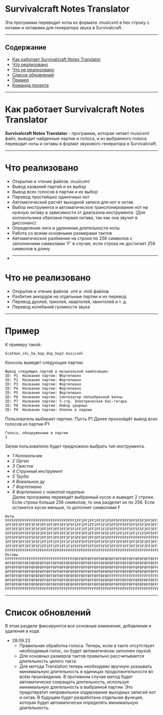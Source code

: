 # Survivalcraft Notes Translator
Эта программа переводит ноты из формата .musicxml в hex строку с нотами и октавами для генератора звука в Survivalcraft.
___
## Содержание
- [Как работает Survivalcraft Notes Translator](#Survivalcraft-Notes-Translator)
- [Что реализовано](#realized)
- [Что не реализовано](#unrealized)
- [Список обновлений](#updates)
- [Пример](#Пример)
- [Команда проекта](#команда-проекта)
___
# Как работает Survivalcraft Notes Translator <a name="Survivalcraft-Notes-Translator"></a>

**Survivalcraft Notes Translator** - программа, которая читает musicxml файл, выводит найденные партии и голоса, и из выбранного голоса переводит ноты и октавы в формат звукового генератора в Survivalcraft. 
___

# Что реализовано <a name="realized"></a>
- Открытие и чтение файлов .musicxml
- Вывод названий партий и их выбор
- Вывод всех голосов в партии и их выбор
- Перевод простейших одиночных нот
- Автоматический расчёт выходной записи для нот и октав.
- Выбор инструмента и автоматическое транспонирование нот на нужную октаву в зависимости от диапазона инструмента. (Для колокольчика обрезана первая октава, так как она звучит в диссонанс)
- Определение лиги и удлинение длительности ноты
- Работа со всеми основными размерами тактов
- Автоматическое разбиение на строки по 256 символов с заполнением символами 'F' в случае, если строка не достигает 256 символов в длину
- ___
# Что не реализовано <a name="unrealized"></a>
- Открытие и чтение файлов .xml и .midi файлов
- Разбитие аккордов на отдельные партии и их перевод
- Перевод дуолей, триолей, квартолей, квинтолей и т. д.
- Перевод колебаний громкости звука
___
# Пример <a name="Пример"></a>

К примеру такой:
```
Scatman_ski_ba_bop_dop_bop2.musicxml
```
Консоль выведет следующие партии:
```
Вывод следующих партий в музыкальной композиции:
ID: P1  Название партии: Фортепиано
ID: P2  Название партии: Фортепиано
ID: P3  Название партии: Фортепиано
ID: P4  Название партии: Фортепиано
ID: P5  Название партии: Фортепиано
ID: P6  Название партии: Синтезатор пилообразной волны
ID: P7  Название партии: 5-стр. Электрическая бас-гитара
ID: P8  Название партии: Набор ударных
ID: P9  Название партии: Хлопок в ладоши
```
Пользователь выбирает партию. Пусть P1
Далее произойдёт вывод всех голосов из партии P1:
```
Голоса, обнаруженные в партии
1
```
Затем пользователю будет предложено выбрать тип инструмента. 
  * *1 Колокольчик*
  * *2 Орган*
  * *3 Свисток*
  * *4 Струнный инструмент*
  * *5 Труба*
  * *6 Вокальное ду*
  * *7 Фортепиано*
  * *8 Фортепиано c нажатой педалью*
<br>Далее программа переведёт выбранный кусок и выведет 2 строки. Если строка больше 256 символов, то она разделит их по 256. Если останется кусок меньше, то дополнит символами F
```
Ноты
FFFFFFFFFFFFFFFFFFFFFFFFFFFFFFFF1FF1FF1FF1FF1F1F5FF5FF5FF5FF5F5F3FF3FF3FF3FF3F3F3FF3FF3FF3FF3F5F1FF1FF1FF1FF1F1F5FF5FF5FF5FF5F5F3FF3FF3FF3FF3F3F3FF3FF3FF3FF3F5F1FF1FF1FF1FF1F1F5FF5FF5FF5FF5F5F3FF3FF3FF3FF3F3F3FF3FF3FF3FF3F5F1FF1FF1FF1FF1F1F5FF5FF5FF5FF5F5F
3FF3FF3FF3FF3F3F3FF3FF3FF3FF3F5F1FF1FF1FF1FF1F1F5FF5FF5FF5FF5F5F3FF3FF3FF3FF3F3F3FF3FF3FF3FF3F5F1FF1FF1FF1FF1F1F5FF5FF5FF5FF5F5F3FF3FF3FF3FF3F3F3FF3FF3FF3FF3F5F1FF1FF1FF1FF1F1F5FF5FF5FF5FF5F5F3FF3FF3FF3FF3F3F3FF3FF3FF3FF3F5F1FF1FF1FF1FF1F1F5FF5FF5FF5FF5F5F
3FF3FF3FF3FF3F3F3FF3FF3FF3FF3F5F1FF1FF1FF1FF1F1F5FF5FF5FF5FF5F5F3FF3FF3FF3FF3F3F3FF3FF3FF3FF3F5F1FF1FF1FF1FF1F1F5FF5FF5FF5FF5F5F3FF3FF3FF3FF3F3FFFFFFFFFFFFFFFFFFFFFFFFFFFFFFFFF1FF1FF1FF1FF1F1F5FF5FF5FF5FF5F5F3FF3FF3FF3FF3F3F3FF3FF3FF3FF3F5F1FF1FF1FF1FF1F1F
5FF5FF5FF5FF5F5F3FF3FF3FF3FF3F3F3FF3FF3FF3FF3F5F1FF1FF1FF1FF1F1F5FF5FF5FF5FF5F5F3FF3FF3FF3FF3F3F3FF3FF3FF3FF3F5F1FF1FF1FF1FF1F1F5FF5FF5FF5FF5F5F3FF3FF3FF3FF3F3F3FF3FF3FF3FF3F5F1FF1FF1FF1FF1F1F5FF5FF5FF5FF5F5F3FF3FF3FF3FF3F3F3FF3FF3FF3FF3F5F1FF1FF1FF1FF1F1F
5FF5FF5FF5FF5F5F3FF3FF3FF3FF3F3F3FF3FF3FF3FF3F5FFFFFFFFFFFFFFFFFFFFFFFFFFFFFFFFF1FF1FF1FF1FF1F1F5FF5FF5FF5FF5F5F3FF3FF3FF3FF3F3F3FF3FF3FF3FF3F5F1FF1FF1FF1FF1F1F5FF5FF5FF5FF5F5F3FF3FF3FF3FF3F3F3FF3FF3FF3FF3F5F1FF1FF1FF1FF1F1F5FF5FF5FF5FF5F5F3FF3FF3FF3FF3F3F
3FF3FF3FF3FF3F5F1FF1FF1FF1FF1F1F5FF5FF5FF5FF5F5F3FF3FF3FF3FF3F3F3FF3FF3FF3FF3F5F1FF1FF1FF1FF1F1F5FF5FF5FF5FF5F5F3FF3FF3FF3FF3F3F3FF3FF3FF3FF3F5F1FF1FF1FF1FF1F1F5FF5FF5FF5FF5F5F3FF3FF3FF3FF3F3F3FF3FF3FF3FF3F5F1FF1FF1FF1FF1F1F5FF5FF5FF5FF5F5F3FF3FF3FF3FF3F3F
3FF3FF3FF3FF3F5F1FF1FF1FF1FF1F1F5FF5FF5FF5FF5F5F3FF3FF3FF3FF3F3F3FF3FF3FF3FF3F5F1FF1FF1FF1FF1F1F5FF5FF5FF5FF5F5F3FF3FF3FF3FF3F3F3FF3FF3FF3FF3F5F1FF1FF1FF1FF1F1F5FF5FF5FF5FF5F5F3FF3FF3FF3FF3F3F3FF3FF3FF3FF3F5F1FF1FF1FF1FF1F1F5FF5FF5FF5FF5F5F3FF3FF3FF3FF3FFF
FFFFFFFFFFFFFFFFFFFFFFFFFFFFFFFFFFFFFFFFFFFFFFFFFFFFFFFFFFFFFFFFFFFFFFFFFFFFFFFFFFFFFFFFFFFFFFFFFFFFFFFFFFFFFFFFFFFFFFFFFFFFFFFFFFFFFFFFFFFFFFFFFFFFFFFFFFFFFFFFFFFFFFFFFFFFFFFFFFFFFFFFFFFFFFFFFFFFFFFFFFFFFFFFFFFFFFFFFFFFFFFFFFFFFFFFFFFFFFFFFFFFFFFFFFFFFFFF
Октавы
FFFFFFFFFFFFFFFFFFFFFFFFFFFFFFFF0FF0FF0FF0FF0F0F0FF0FF0FF0FF0F0F0FF0FF0FF0FF0F0F0FF0FF0FF0FF0F0F0FF0FF0FF0FF0F0F0FF0FF0FF0FF0F0F0FF0FF0FF0FF0F0F0FF0FF0FF0FF0F0F0FF0FF0FF0FF0F0F0FF0FF0FF0FF0F0F0FF0FF0FF0FF0F0F0FF0FF0FF0FF0F0F0FF0FF0FF0FF0F0F0FF0FF0FF0FF0F0F
0FF0FF0FF0FF0F0F0FF0FF0FF0FF0F0F0FF0FF0FF0FF0F0F0FF0FF0FF0FF0F0F0FF0FF0FF0FF0F0F0FF0FF0FF0FF0F0F0FF0FF0FF0FF0F0F0FF0FF0FF0FF0F0F0FF0FF0FF0FF0F0F0FF0FF0FF0FF0F0F0FF0FF0FF0FF0F0F0FF0FF0FF0FF0F0F0FF0FF0FF0FF0F0F0FF0FF0FF0FF0F0F0FF0FF0FF0FF0F0F0FF0FF0FF0FF0F0F
0FF0FF0FF0FF0F0F0FF0FF0FF0FF0F0F0FF0FF0FF0FF0F0F0FF0FF0FF0FF0F0F0FF0FF0FF0FF0F0F0FF0FF0FF0FF0F0F0FF0FF0FF0FF0F0F0FF0FF0FF0FF0F0F0FF0FF0FF0FF0F0FFFFFFFFFFFFFFFFFFFFFFFFFFFFFFFFF0FF0FF0FF0FF0F0F0FF0FF0FF0FF0F0F0FF0FF0FF0FF0F0F0FF0FF0FF0FF0F0F0FF0FF0FF0FF0F0F
0FF0FF0FF0FF0F0F0FF0FF0FF0FF0F0F0FF0FF0FF0FF0F0F0FF0FF0FF0FF0F0F0FF0FF0FF0FF0F0F0FF0FF0FF0FF0F0F0FF0FF0FF0FF0F0F0FF0FF0FF0FF0F0F0FF0FF0FF0FF0F0F0FF0FF0FF0FF0F0F0FF0FF0FF0FF0F0F0FF0FF0FF0FF0F0F0FF0FF0FF0FF0F0F0FF0FF0FF0FF0F0F0FF0FF0FF0FF0F0F0FF0FF0FF0FF0F0F
0FF0FF0FF0FF0F0F0FF0FF0FF0FF0F0F0FF0FF0FF0FF0F0FFFFFFFFFFFFFFFFFFFFFFFFFFFFFFFFF0FF0FF0FF0FF0F0F0FF0FF0FF0FF0F0F0FF0FF0FF0FF0F0F0FF0FF0FF0FF0F0F0FF0FF0FF0FF0F0F0FF0FF0FF0FF0F0F0FF0FF0FF0FF0F0F0FF0FF0FF0FF0F0F0FF0FF0FF0FF0F0F0FF0FF0FF0FF0F0F0FF0FF0FF0FF0F0F
0FF0FF0FF0FF0F0F0FF0FF0FF0FF0F0F0FF0FF0FF0FF0F0F0FF0FF0FF0FF0F0F0FF0FF0FF0FF0F0F0FF0FF0FF0FF0F0F0FF0FF0FF0FF0F0F0FF0FF0FF0FF0F0F0FF0FF0FF0FF0F0F0FF0FF0FF0FF0F0F0FF0FF0FF0FF0F0F0FF0FF0FF0FF0F0F0FF0FF0FF0FF0F0F0FF0FF0FF0FF0F0F0FF0FF0FF0FF0F0F0FF0FF0FF0FF0F0F
0FF0FF0FF0FF0F0F0FF0FF0FF0FF0F0F0FF0FF0FF0FF0F0F0FF0FF0FF0FF0F0F0FF0FF0FF0FF0F0F0FF0FF0FF0FF0F0F0FF0FF0FF0FF0F0F0FF0FF0FF0FF0F0F0FF0FF0FF0FF0F0F0FF0FF0FF0FF0F0F0FF0FF0FF0FF0F0F0FF0FF0FF0FF0F0F0FF0FF0FF0FF0F0F0FF0FF0FF0FF0F0F0FF0FF0FF0FF0F0F0FF0FF0FF0FF0FFF
FFFFFFFFFFFFFFFFFFFFFFFFFFFFFFFFFFFFFFFFFFFFFFFFFFFFFFFFFFFFFFFFFFFFFFFFFFFFFFFFFFFFFFFFFFFFFFFFFFFFFFFFFFFFFFFFFFFFFFFFFFFFFFFFFFFFFFFFFFFFFFFFFFFFFFFFFFFFFFFFFFFFFFFFFFFFFFFFFFFFFFFFFFFFFFFFFFFFFFFFFFFFFFFFFFFFFFFFFFFFFFFFFFFFFFFFFFFFFFFFFFFFFFFFFFFFFFFF
```

___
# Список обновлений <a name="updates"></a>
В этом разделе фиксируются все основные изменения, добавления и удаления в коде.
* 28.09.23
    * Правильная обработка голоса. Теперь, если в такте отсутствует необходимый голос, он будет автоматически заполнен паузой.
    * Для основных размеров тактов правильно рассчитывается длительность целого такта.
    * Для метода Translation теперь необходимо вручную указывать минимальную длительность в единицах продолжительности во всём произведение. В противном случае метод будет автоматически сокращать длительность, используя минимальную длительность в выбранной партии. Это предотвратит неправильное кодирование выходных записей нот и октав. В будущем будет разработана отдельная функция, которая будет автоматически определять минимальную длительность.